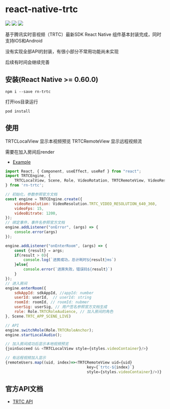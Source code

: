 # react-native-trtc

[![](https://img.shields.io/npm/v/rn-trtc.svg?style=flat-square)][npm]
[![](https://img.shields.io/npm/l/rn-trtc.svg?style=flat-square)][npm]
[![](https://img.shields.io/npm/dm/rn-trtc.svg?style=flat-square)][npm]

[npm]: https://www.npmjs.com/package/rn-trtc

基于腾讯实时音视频（TRTC）最新SDK React Native 组件基本封装完成，同时支持IOS和Android

没有实现全部API的封装，有很小部分不常用功能尚未实现

后续有时间会继续完善

## 安装(React Native >= 0.60.0)
```shell script
npm i --save rn-trtc
```
打开ios目录运行
```shell script
pod install
```
## 使用

TRTCLocalView 显示本视频预览
TRTCRemoteView 显示远程视频流

需要在加入房间后render

* [Example](https://github.com/Martinzz/react-native-trtc/blob/master/example.js)

```js
import React, { Component, useEffect, useRef } from "react";
import TRTCEngine, {
    TRTCLocalView, Scene, Role, VideoRotation, TRTCRemoteView, VideoResolution
} from 'rn-trtc';

// 初始化，参数参照官方文档
const engine = TRTCEngine.create({
    videoResolution: VideoResolution.TRTC_VIDEO_RESOLUTION_640_360,
    videoFps: 15,
    videoBitrate: 1200,
});
// 绑定事件，事件名参照官方文档
engine.addListener("onError", (args) => {
    console.error(args)
});

engine.addListener("onEnterRoom", (args) => {
    const {result} = args;
    if(result > 0){
        console.log(`进房成功，总计耗时${result}ms`)
    }else{
        console.error(`进房失败，错误码${result}`)
    }
});
// 进入房间
engine.enterRoom({
    sdkAppId: sdkAppId, //appId: number
    userId: userId,  // userId: string
    roomId: roomId, // roomId: nubmer
    userSig: userSig, // 用户签名参照官方文档生成
    role: Role.TRTCRoleAudience, // 加入房间的角色
}, Scene.TRTC_APP_SCENE_LIVE)

// API
engine.switchRole(Role.TRTCRoleAnchor);
engine.startLocalAudio();

// 加入房间成功后显示本地视频预览
{joinSucceed && <TRTCLocalView style={styles.videoContainer}/>}

// 有远程视频加入显示
{remoteUsers.map((uid, index)=><TRTCRemoteView uid={uid}
                                    key={`trtc-${index}`}
                                    style={styles.videoContainer}/>)}

```

## 官方API文档

* [TRTC API](https://cloud.tencent.com/document/product/647/32258)





